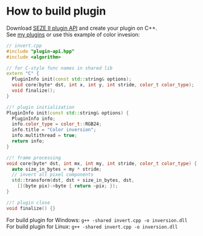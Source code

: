 # How to build plugin
Download [SEZE II plugin API](../plugin-api.hpp) and create your plugin on C++.\
See [my plugins](../src/plugins) or use this example of color invesion:
```cpp
// invert.cpp
#include "plugin-api.hpp"
#include <algorithm>

// for C-style func names in shared lib
extern "C" {
  PluginInfo init(const std::string& options);
  void core(byte* dst, int x, int y, int stride, color_t color_type);
  void finalize();
}

//! plugin initialization
PluginInfo init(const std::string& options) {
  PluginInfo info;
  info.color_type = color_t::RGB24;
  info.title = "Color inversion";
  info.multithread = true;
  return info;
}

//! frame processing
void core(byte* dst, int mx, int my, int stride, color_t color_type) {
  auto size_in_bytes = my * stride;
  // invert all pixel components
  std::transform(dst, dst + size_in_bytes, dst,
    [](byte pix)->byte { return ~pix; });
}

//! plugin close
void finalize() {}
```
For build plugin for Windows: ```g++ -shared invert.cpp -o inversion.dll```\
For build plugin for Linux: ```g++ -shared invert.cpp -o inversion.dll```
